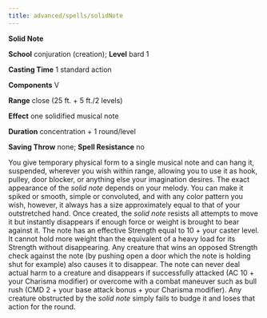 ```yaml
---
title: advanced/spells/solidNote
---
```

 **Solid Note**

**School** conjuration (creation); **Level** bard 1

**Casting Time** 1 standard action

**Components** V

**Range** close (25 ft. + 5 ft./2 levels)

**Effect** one solidified musical note

**Duration** concentration + 1 round/level

**Saving Throw** none; **Spell Resistance** no

You give temporary physical form to a single musical note and can hang it, suspended, wherever you wish within range, allowing you to use it as hook, pulley, door blocker, or anything else your imagination desires. The exact appearance of the _solid note_ depends on your melody. You can make it spiked or smooth, simple or convoluted, and with any color pattern you wish, however, it always has a size approximately equal to that of your outstretched hand. Once created, the _solid note_ resists all attempts to move it but instantly disappears if enough force or weight is brought to bear against it. The note has an effective Strength equal to 10 + your caster level. It cannot hold more weight than the equivalent of a heavy load for its Strength without disappearing. Any creature that wins an opposed Strength check against the note (by pushing open a door which the note is holding shut for example) also causes it to disappear. The note can never deal actual harm to a creature and disappears if successfully attacked (AC 10 + your Charisma modifier) or overcome with a combat maneuver such as bull rush (CMD 2 + your base attack bonus + your Charisma modifier). Any creature obstructed by the _solid note_ simply fails to budge it and loses that action for the round.

